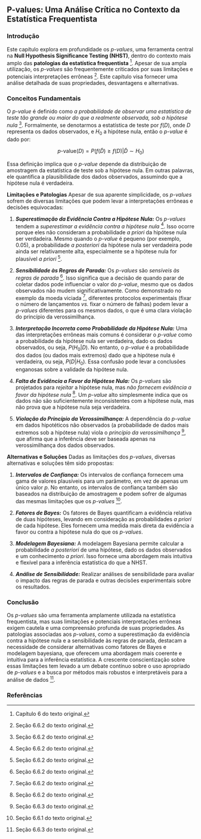 ## P-values: Uma Análise Crítica no Contexto da Estatística Frequentista

### Introdução
Este capítulo explora em profundidade os *p-values*, uma ferramenta central na **Null Hypothesis Significance Testing (NHST)**, dentro do contexto mais amplo das **patologias da estatística frequentista** [^6]. Apesar de sua ampla utilização, os *p-values* são frequentemente criticados por suas limitações e potenciais interpretações errôneas [^23]. Este capítulo visa fornecer uma análise detalhada de suas propriedades, desvantagens e alternativas.

### Conceitos Fundamentais
O *p-value* é definido como *a probabilidade de observar uma estatística de teste tão grande ou maior do que a realmente observada, sob a hipótese nula* [^23]. Formalmente, se denotarmos a estatística de teste por $f(D)$, onde $D$ representa os dados observados, e $H_0$ a hipótese nula, então o *p-value* é dado por:

$$p\text{-value}(D) = P(f(\tilde{D}) \geq f(D) | \tilde{D} \sim H_0)$$

Essa definição implica que o *p-value* depende da distribuição de amostragem da estatística de teste sob a hipótese nula. Em outras palavras, ele quantifica a plausibilidade dos dados observados, assumindo que a hipótese nula é verdadeira.

**Limitações e Patologias**
Apesar de sua aparente simplicidade, os *p-values* sofrem de diversas limitações que podem levar a interpretações errôneas e decisões equivocadas:

1.  ***Superestimação da Evidência Contra a Hipótese Nula:*** Os *p-values* tendem a *superestimar a evidência contra a hipótese nula* [^23]. Isso ocorre porque eles não consideram a probabilidade *a priori* da hipótese nula ser verdadeira. Mesmo quando o *p-value* é pequeno (por exemplo, 0.05), a probabilidade *a posteriori* da hipótese nula ser verdadeira pode ainda ser relativamente alta, especialmente se a hipótese nula for plausível *a priori* [^23].

2.  ***Sensibilidade às Regras de Parada:*** Os *p-values* são *sensíveis às regras de parada* [^23]. Isso significa que a decisão de quando parar de coletar dados pode influenciar o valor do *p-value*, mesmo que os dados observados não mudem significativamente. Como demonstrado no exemplo da moeda viciada [^23], diferentes protocolos experimentais (fixar o número de lançamentos *vs.* fixar o número de falhas) podem levar a *p-values* diferentes para os mesmos dados, o que é uma clara violação do princípio da verossimilhança.

3.  ***Interpretação Incorreta como Probabilidade da Hipótese Nula:*** Uma das interpretações errôneas mais comuns é considerar o *p-value* como a probabilidade da hipótese nula ser verdadeira, dado os dados observados, ou seja, $P(H_0|D)$. No entanto, o *p-value* é a probabilidade dos dados (ou dados mais extremos) dado que a hipótese nula é verdadeira, ou seja, $P(D|H_0)$. Essa confusão pode levar a conclusões enganosas sobre a validade da hipótese nula.

4.  ***Falta de Evidência a Favor da Hipótese Nula:*** Os *p-values* são projetados para *rejeitar* a hipótese nula, mas *não fornecem evidência a favor da hipótese nula* [^23]. Um *p-value* alto simplesmente indica que os dados não são suficientemente inconsistentes com a hipótese nula, mas não prova que a hipótese nula seja verdadeira.

5.  ***Violação do Princípio da Verossimilhança:*** A dependência do *p-value* em dados hipotéticos não observados (a probabilidade de dados mais extremos sob a hipótese nula) viola o *princípio da verossimilhança* [^24], que afirma que a inferência deve ser baseada apenas na verossimilhança dos dados observados.

**Alternativas e Soluções**
Dadas as limitações dos *p-values*, diversas alternativas e soluções têm sido propostas:

1.  ***Intervalos de Confiança:*** Os intervalos de confiança fornecem uma gama de valores plausíveis para um parâmetro, em vez de apenas um único valor *p*. No entanto, os intervalos de confiança também são baseados na distribuição de amostragem e podem sofrer de algumas das mesmas limitações que os *p-values* [^22].

2.  ***Fatores de Bayes:*** Os fatores de Bayes quantificam a evidência relativa de duas hipóteses, levando em consideração as probabilidades *a priori* de cada hipótese. Eles fornecem uma medida mais direta da evidência a favor ou contra a hipótese nula do que os *p-values*.

3.  ***Modelagem Bayesiana:*** A modelagem Bayesiana permite calcular a probabilidade *a posteriori* de uma hipótese, dado os dados observados e um conhecimento *a priori*. Isso fornece uma abordagem mais intuitiva e flexível para a inferência estatística do que a NHST.

4.  ***Análise de Sensibilidade:*** Realizar análises de sensibilidade para avaliar o impacto das regras de parada e outras decisões experimentais sobre os resultados.

### Conclusão
Os *p-values* são uma ferramenta amplamente utilizada na estatística frequentista, mas suas limitações e potenciais interpretações errôneas exigem cautela e uma compreensão profunda de suas propriedades. As patologias associadas aos *p-values*, como a superestimação da evidência contra a hipótese nula e a sensibilidade às regras de parada, destacam a necessidade de considerar alternativas como fatores de Bayes e modelagem bayesiana, que oferecem uma abordagem mais coerente e intuitiva para a inferência estatística. A crescente conscientização sobre essas limitações tem levado a um debate contínuo sobre o uso apropriado de *p-values* e a busca por métodos mais robustos e interpretáveis para a análise de dados [^24].

### Referências
[^6]: Capítulo 6 do texto original.
[^22]: Seção 6.6.1 do texto original.
[^23]: Seção 6.6.2 do texto original.
[^24]: Seção 6.6.3 do texto original.
<!-- END -->